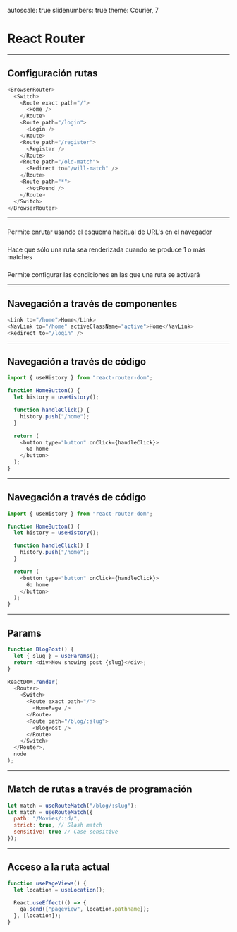 autoscale: true
slidenumbers: true
theme: Courier, 7

# React Router

---

## Configuración rutas

```javascript
<BrowserRouter>
  <Switch>
    <Route exact path="/">
      <Home />
    </Route>
    <Route path="/login">
      <Login />
    </Route>
    <Route path="/register">
      <Register />
    </Route>
    <Route path="/old-match">
      <Redirect to="/will-match" />
    </Route>
    <Route path="*">
      <NotFound />
    </Route>
  </Switch>
</BrowserRouter>
```

---

### <BrowserRouter />

Permite enrutar usando el esquema habitual de URL's en el navegador

### <Switch />

Hace que sólo una ruta sea renderizada cuando se produce 1 o más matches

### <Route />

Permite configurar las condiciones en las que una ruta se activará

---

## Navegación a través de componentes

```javascript
<Link to="/home">Home</Link>
<NavLink to="/home" activeClassName="active">Home</NavLink>
<Redirect to="/login" />
```

---

## Navegación a través de código

```javascript
import { useHistory } from "react-router-dom";

function HomeButton() {
  let history = useHistory();

  function handleClick() {
    history.push("/home");
  }

  return (
    <button type="button" onClick={handleClick}>
      Go home
    </button>
  );
}
```

---

## Navegación a través de código

```javascript
import { useHistory } from "react-router-dom";

function HomeButton() {
  let history = useHistory();

  function handleClick() {
    history.push("/home");
  }

  return (
    <button type="button" onClick={handleClick}>
      Go home
    </button>
  );
}
```

---

## Params

```javascript
function BlogPost() {
  let { slug } = useParams();
  return <div>Now showing post {slug}</div>;
}

ReactDOM.render(
  <Router>
    <Switch>
      <Route exact path="/">
        <HomePage />
      </Route>
      <Route path="/blog/:slug">
        <BlogPost />
      </Route>
    </Switch>
  </Router>,
  node
);
```

---

## Match de rutas a través de programación

```javascript
let match = useRouteMatch("/blog/:slug");
let match = useRouteMatch({
  path: "/Movies/:id/",
  strict: true, // Slash match
  sensitive: true // Case sensitive
});
```

--- 

## Acceso a la ruta actual

```javascript
function usePageViews() {
  let location = useLocation();

  React.useEffect(() => {
    ga.send(["pageview", location.pathname]);
  }, [location]);
}
```
